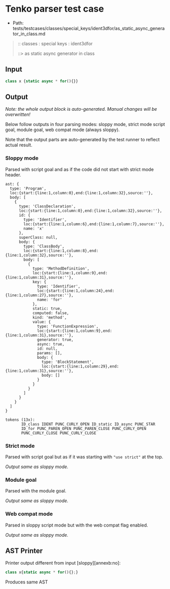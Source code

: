 # Tenko parser test case

- Path: tests/testcases/classes/special_keys/ident3dfor/as_static_async_generator_in_class.md

> :: classes : special keys : ident3dfor
>
> ::> as static async generator in class

## Input

`````js
class x {static async * for(){}}
`````

## Output

_Note: the whole output block is auto-generated. Manual changes will be overwritten!_

Below follow outputs in four parsing modes: sloppy mode, strict mode script goal, module goal, web compat mode (always sloppy).

Note that the output parts are auto-generated by the test runner to reflect actual result.

### Sloppy mode

Parsed with script goal and as if the code did not start with strict mode header.

`````
ast: {
  type: 'Program',
  loc:{start:{line:1,column:0},end:{line:1,column:32},source:''},
  body: [
    {
      type: 'ClassDeclaration',
      loc:{start:{line:1,column:0},end:{line:1,column:32},source:''},
      id: {
        type: 'Identifier',
        loc:{start:{line:1,column:6},end:{line:1,column:7},source:''},
        name: 'x'
      },
      superClass: null,
      body: {
        type: 'ClassBody',
        loc:{start:{line:1,column:8},end:{line:1,column:32},source:''},
        body: [
          {
            type: 'MethodDefinition',
            loc:{start:{line:1,column:9},end:{line:1,column:31},source:''},
            key: {
              type: 'Identifier',
              loc:{start:{line:1,column:24},end:{line:1,column:27},source:''},
              name: 'for'
            },
            static: true,
            computed: false,
            kind: 'method',
            value: {
              type: 'FunctionExpression',
              loc:{start:{line:1,column:9},end:{line:1,column:31},source:''},
              generator: true,
              async: true,
              id: null,
              params: [],
              body: {
                type: 'BlockStatement',
                loc:{start:{line:1,column:29},end:{line:1,column:31},source:''},
                body: []
              }
            }
          }
        ]
      }
    }
  ]
}

tokens (13x):
       ID_class IDENT PUNC_CURLY_OPEN ID_static ID_async PUNC_STAR
       ID_for PUNC_PAREN_OPEN PUNC_PAREN_CLOSE PUNC_CURLY_OPEN
       PUNC_CURLY_CLOSE PUNC_CURLY_CLOSE
`````

### Strict mode

Parsed with script goal but as if it was starting with `"use strict"` at the top.

_Output same as sloppy mode._

### Module goal

Parsed with the module goal.

_Output same as sloppy mode._

### Web compat mode

Parsed in sloppy script mode but with the web compat flag enabled.

_Output same as sloppy mode._

## AST Printer

Printer output different from input [sloppy][annexb:no]:

````js
class x{static async * for(){};}
````

Produces same AST
